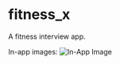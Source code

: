 # fitness_x

A fitness interview app.

In-app images: 
<img src="assets/readme/![explore_img.png](readme%2Fexplore_img.png)img.png" alt="In-App Image" width="100" height="220">  

